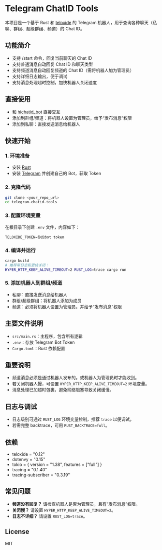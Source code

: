 # Telegram ChatID Tools

本项目是一个基于 Rust 和 [teloxide](https://github.com/teloxide/teloxide) 的 Telegram 机器人，用于查询各种聊天（私聊、群组、超级群组、频道）的 Chat ID。

## 功能简介
- 支持 /start 命令，回复当前聊天的 Chat ID
- 支持普通消息自动回复 Chat ID 和聊天类型
- 支持频道消息自动回复频道的 Chat ID（需将机器人加为管理员）
- 支持详细日志输出，便于调试
- 支持消息处理超时控制，加快机器人关闭速度
## 直接使用
- 和 [hichatid_bot](http://t.me/hichatid_bot) 直接交互
- 添加到群组/频道：将机器人设置为管理员，给予“发布消息”权限
- 添加到私聊：直接发送消息给机器人
## 快速开始

### 1. 环境准备
- 安装 [Rust](https://www.rust-lang.org/tools/install)
- 安装 [Telegram](https://telegram.org/) 并创建自己的 Bot，获取 Token

### 2. 克隆代码
```bash
git clone <your_repo_url>
cd telegram-chatid-tools
```

### 3. 配置环境变量
在根目录下创建 `.env` 文件，内容如下：
```
TELOXIDE_TOKEN=你的bot token
```

### 4. 编译并运行
```bash
cargo build
# 推荐带日志和更快关闭：
HYPER_HTTP_KEEP_ALIVE_TIMEOUT=2 RUST_LOG=trace cargo run
```

### 5. 添加机器人到群组/频道
- 私聊：直接发送消息给机器人
- 群组/超级群组：将机器人添加为成员
- 频道：必须将机器人设置为管理员，并给予“发布消息”权限

## 主要文件说明
- `src/main.rs`：主程序，包含所有逻辑
- `.env`：存放 Telegram Bot Token
- `Cargo.toml`：Rust 依赖配置

## 重要说明
- 频道消息必须是通过机器人发布的，或机器人为管理员时才能收到。
- 若关闭机器人慢，可设置 `HYPER_HTTP_KEEP_ALIVE_TIMEOUT=2` 环境变量。
- 消息处理已加超时包裹，避免网络阻塞导致关闭缓慢。

## 日志与调试
- 日志级别可通过 `RUST_LOG` 环境变量控制，推荐 `trace` 以便调试。
- 若需完整 backtrace，可用 `RUST_BACKTRACE=full`。

## 依赖
- teloxide = "0.12"
- dotenvy = "0.15"
- tokio = { version = "1.38", features = ["full"] }
- tracing = "0.1.40"
- tracing-subscriber = "0.3.19"

## 常见问题
- **频道没有回复？** 请检查机器人是否为管理员，且有“发布消息”权限。
- **关闭慢？** 请设置 `HYPER_HTTP_KEEP_ALIVE_TIMEOUT=2`。
- **日志不详细？** 请设置 `RUST_LOG=trace`。

## License
MIT
